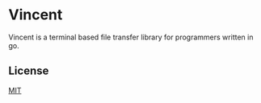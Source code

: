 # Vincent

Vincent is a terminal based file transfer library for programmers written in go.

## License

[MIT](https://choosealicense.com/licenses/mit/)
